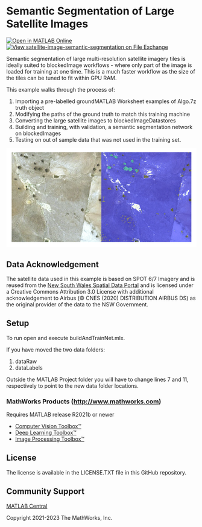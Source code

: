# Semantic Segmentation of Large Satellite Images 
[![Open in MATLAB Online](https://www.mathworks.com/images/responsive/global/open-in-matlab-online.svg)](https://matlab.mathworks.com/open/github/v1?repo=matlab-deep-learning/satellite-image-semantic-segmentation&project=SemanticSegmentationSatellite.prj)
[![View satellite-image-semantic-segmentation on File Exchange](https://www.mathworks.com/matlabcentral/images/matlab-file-exchange.svg)](https://au.mathworks.com/matlabcentral/fileexchange/110745-satellite-image-semantic-segmentation)

Semantic segmentation of large multi-resolution satellite imagery tiles is ideally
suited to blockedImage workflows - where only part of the image is loaded for
training at one time.  This is a much faster workflow as the size of the tiles
can be tuned to fit within GPU RAM.

This example walks through the process of:
1. Importing a pre-labelled groundMATLAB Worksheet examples of Algo.7z truth object
2. Modifying the paths of the ground truth to match this training machine
3. Converting the large satellite images to blockedImageDatastores
4. Building and training, with validation, a semantic segmentation network on blockedImages
5. Testing on out of sample data that was not used in the training set.

![Semantic segementation screenshot of raw and labelled data](semanticSegmentationRawAndLabelled.png)

## Data Acknowledgement
The satellite data used in this example is based on SPOT 6/7 Imagery and is reused from the [New South Wales Spatial Data Portal](https://portal.spatial.nsw.gov.au/portal/home/item.html?id=95c0763e95df425abc75ad52e2b35c94) and is licensed under a Creative Commons Attribution 3.0 License with additional acknowledgement to Airbus (&copy; CNES (2020) DISTRIBUTION AIRBUS DS) as the original provider of the data to the NSW Government.

## Setup 
To run open and execute buildAndTrainNet.mlx.

If you have moved the two data folders:

1. dataRaw
2. dataLabels

Outside the MATLAB Project folder you will have to change lines 7 and 11,
respectively to point to the new data folder locations.

### MathWorks Products (http://www.mathworks.com)

Requires MATLAB release R2021b or newer
- [Computer Vision Toolbox&trade;](https://au.mathworks.com/products/computer-vision.html)
- [Deep Learning Toolbox&trade;](https://au.mathworks.com/products/deep-learning.html)
- [Image Processing Toolbox&trade;](https://au.mathworks.com/products/image.html)

## License
The license is available in the LICENSE.TXT file in this GitHub repository.

## Community Support
[MATLAB Central](https://www.mathworks.com/matlabcentral)

Copyright 2021-2023 The MathWorks, Inc.
